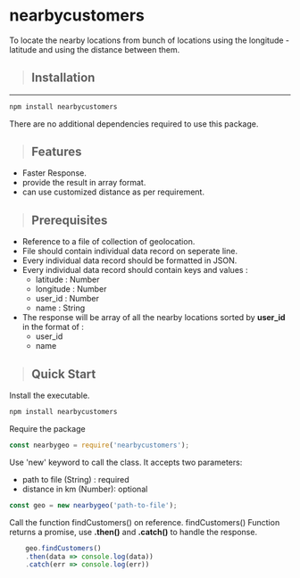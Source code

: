 # nearbycustomers
To locate the nearby locations from bunch of locations using the longitude - latitude and using the distance between them. 

>## Installation
___
```bash
npm install nearbycustomers
```
There  are no additional dependencies required to use this package.

>## Features
* Faster Response.
* provide the result in array format.
* can use customized distance as per requirement.

>## Prerequisites
* Reference to a file of collection of geolocation.
* File should contain individual data record on seperate line.
* Every individual data record should be formatted in JSON.
* Every individual data record should contain keys and values :
    * latitude : Number
    * longitude : Number
    * user_id : Number
    * name : String
* The response will be array of all the nearby locations sorted by **user_id** in the format of :
    * user_id
    * name

>## Quick Start
Install the executable.
```bash
npm install nearbycustomers
```

Require the package

```javascript
const nearbygeo = require('nearbycustomers');
```

Use 'new' keyword to call the class. It accepts two parameters: 
* path to file (String) : required
* distance in km (Number): optional
```javascript
const geo = new nearbygeo('path-to-file');
```

Call the function findCustomers() on reference. findCustomers() Function returns a promise, use **.then()** and **.catch()** to handle the response.

```javascript
    geo.findCustomers()
    .then(data => console.log(data))
    .catch(err => console.log(err))
```

